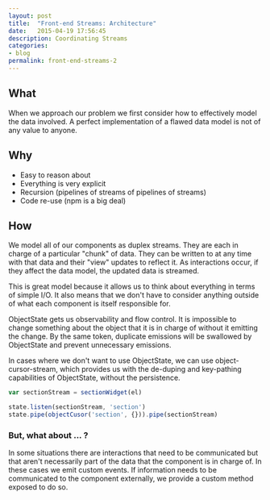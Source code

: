```yaml
---
layout: post
title:  "Front-end Streams: Architecture"
date:   2015-04-19 17:56:45
description: Coordinating Streams
categories:
- blog
permalink: front-end-streams-2
---
```


## What

When we approach our problem we first consider how to effectively model the data
involved. A perfect implementation of a flawed data model is not of any value to
anyone.

## Why

* Easy to reason about
* Everything is very explicit
* Recursion (pipelines of streams of pipelines of streams)
* Code re-use (npm is a big deal)

## How

We model all of our components as duplex streams. They are each in charge of a
particular "chunk" of data. They can be written to at any time with that data
and their "view" updates to reflect it. As interactions occur, if they affect
the data model, the updated data is streamed.

This is great model because it allows us to think about everything in terms of
simple I/O. It also means that we don't have to consider anything outside of
what each component is itself responsible for.

ObjectState gets us observability and flow control. It is impossible to change
something about the object that it is in charge of without it emitting the
change. By the same token, duplicate emissions will be swallowed by ObjectState
and prevent unnecessary emissions.

In cases where we don't want to use ObjectState, we can use
object-cursor-stream, which provides us with the de-duping and key-pathing
capabilities of ObjectState, without the persistence.

```javascript
var sectionStream = sectionWidget(el)

state.listen(sectionStream, 'section')
state.pipe(objectCusor('section', {})).pipe(sectionStream)
```

### But, what about ... ?

In some situations there are interactions that need to be communicated but that
aren't necessarily part of the data that the component is in charge of. In these
cases we emit custom events. If information needs to be communicated to the
component externally, we provide a custom method exposed to do so.
